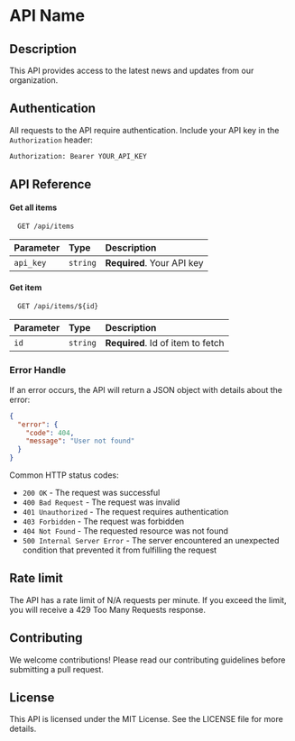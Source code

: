 # API Name

## Description

This API provides access to the latest news and updates from our organization.

## Authentication

All requests to the API require authentication. Include your API key in the `Authorization` header:

```bash
Authorization: Bearer YOUR_API_KEY
```

## API Reference


#### Get all items

```http
  GET /api/items
```

| Parameter | Type     | Description                |
| :-------- | :------- | :------------------------- |
| `api_key` | `string` | **Required**. Your API key |

#### Get item

```http
  GET /api/items/${id}
```

| Parameter | Type     | Description                       |
| :-------- | :------- | :-------------------------------- |
| `id`      | `string` | **Required**. Id of item to fetch |


### Error Handle

If an error occurs, the API will return a JSON object with details about the error:

```json
{
  "error": {
    "code": 404,
    "message": "User not found"
  }
}
```

Common HTTP status codes:

- `200 OK` - The request was successful
- `400 Bad Request` - The request was invalid
- `401 Unauthorized` - The request requires authentication
- `403 Forbidden` - The request was forbidden
- `404 Not Found` - The requested resource was not found
- `500 Internal Server Error` - The server encountered an unexpected condition that prevented it from fulfilling the request


## Rate limit

The API has a rate limit of N/A requests per minute. If you exceed the limit, you will receive a 429 Too Many Requests response.


## Contributing
We welcome contributions! Please read our contributing guidelines before submitting a pull request.


## License
This API is licensed under the MIT License. See the LICENSE file for more details.
